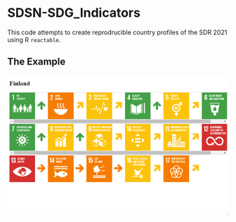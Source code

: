 # SDSN-SDG_Indicators
 
This code attempts to create reprodrucible country profiles of the SDR 2021 using R `reactable`.

## The Example
![Finland](https://github.com/pcschreiber1/SDSN-SDG_Indicators/blob/main/Finland_Dashboard-Example.png?raw=true)